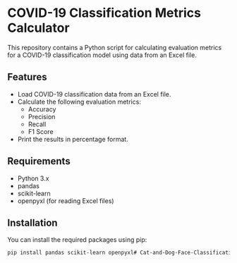 # COVID-19 Classification Metrics Calculator

This repository contains a Python script for calculating evaluation metrics for a COVID-19 classification model using data from an Excel file.

## Features

- Load COVID-19 classification data from an Excel file.
- Calculate the following evaluation metrics:
  - Accuracy
  - Precision
  - Recall
  - F1 Score
- Print the results in percentage format.

## Requirements

- Python 3.x
- pandas
- scikit-learn
- openpyxl (for reading Excel files)

## Installation

You can install the required packages using pip:

```bash
pip install pandas scikit-learn openpyxl#   C a t - a n d - D o g - F a c e - C l a s s i f i c a t i o n - w i t h - C N N  
 